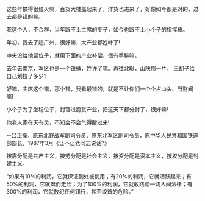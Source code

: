 这些年搞得很红火嘛，百货大楼盖起来了，洋货也进来了，好像如今都是对的，过去都是错的嘛。 

我这个人，不合群，当年跟不上主席的步子，如今也跟不上小个子的指挥棒。 

年初，我去了趟广州，很好嘛，大产业都姓叶了! 

中央没给他留位子，就用下面的产业补偿，很有手腕嘛。 

去年去南京，军区也是一个铁桶，姓许了嘛。再往北瞅，山陕那一片， 王胡子给自己划拉了多少? 

好嘛，主席这个错，那个错，我看最错的，就是不让你们一个个占山头、当财阀嘛! 

小个子为了坐稳位子，封官进爵赏产业，把这天下都分封了，很好嘛! 

他老人家在天有灵，不知会不会气得醒过来! 

--吕正操，原东北野战军副司令员、原东北军区副司令员，原中华人民共和国铁道部部长，1987年3月《让不让老同志说话?》 


按需分配是共产主义，按劳分配是社会主义，按资分配是资本主义，按权分配是封建主义。 


“如果有10%的利润，它就保证到处被使用；有20%的利润，它就活跃起来；有50%的利润，它就铤而走险；为了100%的利润，它就敢践踏一切人间法律；有300%的利润，它就敢犯任何罪行，甚至绞首的危险。”  


